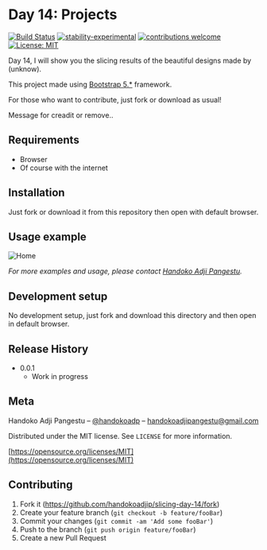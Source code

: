 # Day 14: Projects

[![Build Status](https://travis-ci.org/dwyl/esta.svg?branch=master)](https://github.com/handokoadjip/slicing-day-14)
[![stability-experimental](https://img.shields.io/badge/stability-experimental-orange.svg)](https://github.com/handokoadjip/slicing-day-14)
[![contributions welcome](https://img.shields.io/badge/contributions-welcome-brightgreen.svg?style=flat)](https://github.com/handokoadjip/slicing-day-14/fork)
[![License: MIT](https://img.shields.io/badge/License-MIT-yellow.svg)](https://opensource.org/licenses/MIT)

Day 14, I will show you the slicing results of the beautiful designs made by (unknow).

This project made using [Bootstrap 5.\*](https://getbootstrap.com/docs/5.1/getting-started/introduction/) framework.

For those who want to contribute, just fork or download as usual!

Message for creadit or remove..

## Requirements

- Browser
- Of course with the internet

## Installation

Just fork or download it from this repository then open with default browser.

## Usage example

![Home](https://bebaskripsi.000webhostapp.com/slicing-day-14/home.png)

_For more examples and usage, please contact [Handoko Adji Pangestu](https://www.instagram.com/handokoadp/)._

## Development setup

No development setup, just fork and download this directory and then open in default browser.

## Release History

- 0.0.1
  - Work in progress

## Meta

Handoko Adji Pangestu – [@handokoadp](https://www.instagram.com/handokoadp/) – handokoadjipangestu@gmail.com

Distributed under the MIT license. See `LICENSE` for more information.

[https://opensource.org/licenses/MIT](https://opensource.org/licenses/MIT)

## Contributing

1. Fork it (<https://github.com/handokoadjip/slicing-day-14/fork>)
2. Create your feature branch (`git checkout -b feature/fooBar`)
3. Commit your changes (`git commit -am 'Add some fooBar'`)
4. Push to the branch (`git push origin feature/fooBar`)
5. Create a new Pull Request

